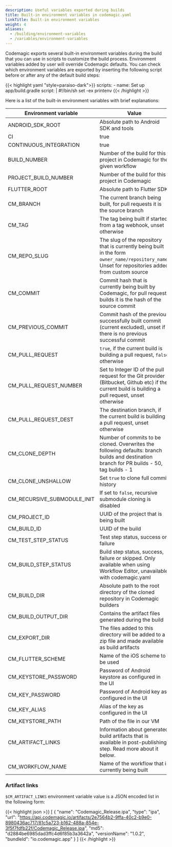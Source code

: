 ```yaml
---
description: Useful variables exported during builds
title: Built-in environment variables in codemagic.yaml
linkTitle: Built-in environment variables
weight: 4
aliases: 
  - /building/environment-variables
  - /variables/environment-variables
---
```


Codemagic exports several built-in environment variables during the build that you can use in scripts to customize the build process. Environment variables added by user will override Codemagic defaults. You can check which environment variables are exported by inserting the following script before or after any of the default build steps:

{{< highlight yaml "style=paraiso-dark">}}
  scripts:
    - name: Set up app/build.gradle
    script: | 
      #!/bin/sh
      set -ex
      printenv
{{< /highlight >}}


Here is a list of the built-in environment variables with brief explanations:

| **Environment variable** | **Value**                                                                                                                                                       |
| ------------------------ | --------------------------------------------------------------------------------------------------------------------------------------------------------------- |
| ANDROID_SDK_ROOT         | Absolute path to Android SDK and tools                                                                                                                          |
| CI                       | true                                                                                                                                                            |
| CONTINUOUS_INTEGRATION   | true                                                                                                                                                            |
| BUILD_NUMBER             | Number of the build for this project in Codemagic for the given workflow                                                                                        |
| PROJECT_BUILD_NUMBER     | Number of the build for this project in Codemagic                                                                                                               |
| FLUTTER_ROOT             | Absolute path to Flutter SDK                                                                                                                                    |
| CM_BRANCH               | The current branch being built, for pull requests it is the source branch                                                                                       |
| CM_TAG                  | The tag being built if started from a tag webhook, unset otherwise
| CM_REPO_SLUG            | The slug of the repository that is currently being built in the form `owner_name/repository_name`. Unset for repositories added from custom source              |
| CM_COMMIT               | Commit hash that is currently being built by Codemagic, for pull request builds it is the hash of the source commit                                             |
| CM_PREVIOUS_COMMIT      | Commit hash of the previous successfully built commit (current excluded), unset if there is no previous successful commit                                                                   |
| CM_PULL_REQUEST         | `true`, if the current build is building a pull request, `false` otherwise                                                                                      |
| CM_PULL_REQUEST_NUMBER  | Set to Integer ID of the pull request for the Git provider (Bitbucket, Github etc) if the current build is building a pull request, unset otherwise             |
| CM_PULL_REQUEST_DEST    | The destination branch, if the current build is building a pull request, unset otherwise                                                                         |
| CM_CLONE_DEPTH          | Number of commits to be cloned. Overwrites the following defaults: branch builds and destination branch for PR builds - 50, tag builds - 1 |
| CM_CLONE_UNSHALLOW      | Set `true` to clone full commit history |
| CM_RECURSIVE_SUBMODULE_INIT  | If set to `false`, recursive submodule cloning is disabled                                                                                                                         |
| CM_PROJECT_ID           | UUID of the project that is being built 
| CM_BUILD_ID             | UUID of the build                                                                                                                                               |
| CM_TEST_STEP_STATUS     | Test step status, success or failure                                                                                                                            |
| CM_BUILD_STEP_STATUS    | Build step status, success, failure or skipped. Only available when using Workflow Editor, unavailable with codemagic.yaml                                                                                                                |
| CM_BUILD_DIR            | Absolute path to the root directory of the cloned repository in Codemagic builders                                                                                                    |
| CM_BUILD_OUTPUT_DIR     | Contains the artifact files generated during the build                                                                                                          |
| CM_EXPORT_DIR           | The files added to this directory will be added to a zip file and made available as build artifacts                                                             |
| CM_FLUTTER_SCHEME       | Name of the iOS scheme to be used                                                                                                                               |
| CM_KEYSTORE_PASSWORD    | Password of Android keystore as configured in the UI                                                                                                            |
| CM_KEY_PASSWORD         | Password of Android key as configured in the UI                                                                                                                 |
| CM_KEY_ALIAS            | Alias of the key as configured in the UI                                                                                                                        |
| CM_KEYSTORE_PATH        | Path of the file in our VM                                                                                                                                      |
| CM_ARTIFACT_LINKS       | Information about generated build artifacts that is available in post-publishing step. Read more about it below.                                                |
| CM_WORKFLOW_NAME        | Name of the workflow that is currently being built                                                                                                              |

### Artifact links

`$CM_ARTIFACT_LINKS` environment variable value is a JSON encoded list in the following form:

{{< highlight json >}}
[
  {
    "name": "Codemagic_Release.ipa",
    "type": "ipa",
    "url": "https://api.codemagic.io/artifacts/2e7564b2-9ffa-40c2-b9e0-8980436ac717/81c5a723-b162-488a-854e-3f5f7fdfb22f/Codemagic_Release.ipa",
    "md5": "d2884be6985dad3ffc4d6f85b3a3642a",
    "versionName": "1.0.2",
    "bundleId": "io.codemagic.app"
  }
]
{{< /highlight >}}
